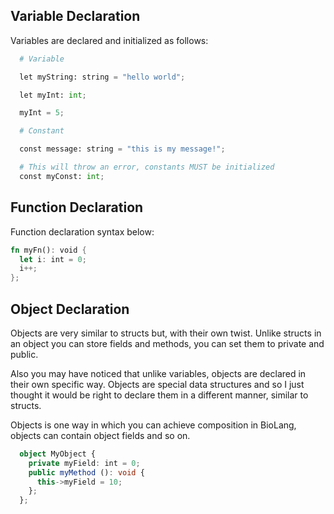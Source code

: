 ## Variable Declaration

Variables are declared and initialized as follows:

```python
  # Variable

  let myString: string = "hello world";

  let myInt: int;

  myInt = 5;

  # Constant

  const message: string = "this is my message!";

  # This will throw an error, constants MUST be initialized
  const myConst: int;
```

## Function Declaration

Function declaration syntax below:

```rust
fn myFn(): void {
  let i: int = 0;
  i++;
};
```

## Object Declaration

Objects are very similar to structs but, with their own twist. Unlike structs in an object you can store
fields and methods, you can set them to private and public.

Also you may have noticed that unlike variables, objects are declared in their own specific way. Objects are special
data structures and so I just thought it would be right to declare them in a different manner, similar to structs.

Objects is one way in which you can achieve composition in BioLang, objects can contain object fields and so on.

```ts
  object MyObject {
    private myField: int = 0;
    public myMethod (): void {
      this->myField = 10;
    };
  };
```
